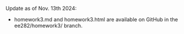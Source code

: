 Update as of Nov. 13th 2024:
- homework3.md and homework3.html are available on GitHub in the ee282/homework3/ branch.
